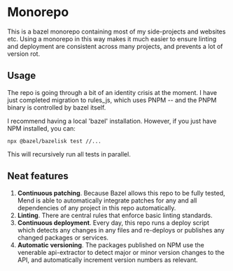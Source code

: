 # Monorepo

This is a bazel monorepo containing most of my side-projects and websites etc. Using a monorepo in this way makes it much easier to ensure linting and deployment are consistent across many projects, and prevents a lot of version rot.

## Usage

The repo is going through a bit of an identity crisis at the moment. I have just completed migration to rules_js, which uses PNPM -- and the PNPM binary is controlled by bazel itself.

I recommend having a local 'bazel' installation. However, if you just have NPM installed, you can:

```
npx @bazel/bazelisk test //...
```

This will recursively run all tests in parallel.

## Neat features

1. **Continuous patching**. Because Bazel allows this repo to be fully tested, Mend is able to automatically integrate patches for any and all dependencies of any project in this repo automatically.
2. **Linting**. There are central rules that enforce basic linting standards.
3. **Continuous deployment**. Every day, this repo runs a deploy script which detects any changes in any files and re-deploys or publishes any changed packages or services.
4. **Automatic versioning**. The packages published on NPM use the venerable api-extractor to detect major or minor version changes to the API, and automatically increment version numbers as relevant.

